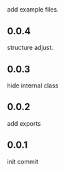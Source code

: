 ##
add example files.
## 0.0.4
structure adjust.

## 0.0.3
hide internal class

## 0.0.2
add exports

## 0.0.1
init commit
